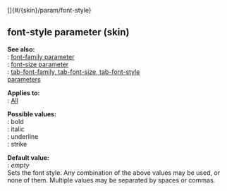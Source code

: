 []{#/{skin}/param/font-style}    
## font-style parameter (skin)    
**See also:**    
:   [font-family parameter](ref/%7Bskin%7D/param/font-family)    
:   [font-size parameter](ref/%7Bskin%7D/param/font-size)    
:   [tab-font-family, tab-font-size, tab-font-style    
    parameters](ref/%7Bskin%7D/param/tab-font)    
<!-- -->    
**Applies to:**    
:   [All](ref/%7Bskin%7D/control)    
<!-- -->    
**Possible values:**    
:   bold    
:   italic    
:   underline    
:   strike    
<!-- -->    
**Default value:**    
:   *empty*    
Sets the font style. Any combination of the above values may be used, or    
none of them. Multiple values may be separated by spaces or commas.  